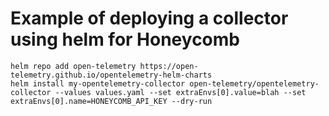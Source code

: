 # Example of deploying a collector using helm for Honeycomb

```shell
helm repo add open-telemetry https://open-telemetry.github.io/opentelemetry-helm-charts
helm install my-opentelemetry-collector open-telemetry/opentelemetry-collector --values values.yaml --set extraEnvs[0].value=blah --set extraEnvs[0].name=HONEYCOMB_API_KEY --dry-run
```
